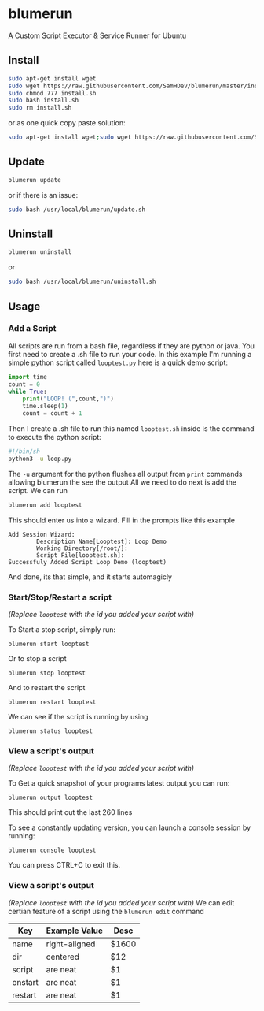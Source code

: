 # blumerun
A Custom Script Executor &amp; Service Runner for Ubuntu

## Install
```bash
sudo apt-get install wget
sudo wget https://raw.githubusercontent.com/SamHDev/blumerun/master/install.sh
sudo chmod 777 install.sh
sudo bash install.sh
sudo rm install.sh
```
or as one quick copy paste solution:
```bash
sudo apt-get install wget;sudo wget https://raw.githubusercontent.com/SamHDev/blumerun/master/install.sh;sudo chmod 777 install.sh;sudo bash install.sh;sudo rm install.sh
```

## Update
```bash
blumerun update
```
or if there is an issue:
```bash
sudo bash /usr/local/blumerun/update.sh
```

## Uninstall
```bash
blumerun uninstall
```
or
```bash
sudo bash /usr/local/blumerun/uninstall.sh
```

## Usage
### Add a Script
All scripts are run from a bash file, regardless if they are python or java.
You first need to create a .sh file to run your code. 
In this example I'm running a simple python script called `looptest.py` here is a quick demo script:
```py
import time
count = 0
while True:
    print("LOOP! (",count,")")
    time.sleep(1)
    count = count + 1
```
Then I create a .sh file to run this named `looptest.sh` inside is the command to execute the python script:
```bash
#!/bin/sh
python3 -u loop.py
```
The `-u` argument for the python flushes all output from `print` commands allowing blumerun the see the output
All we need to do next is add the script. We can run
```bash
blumerun add looptest
```
This should enter us into a wizard. Fill in the prompts like this example
```
Add Session Wizard:
        Description Name[Looptest]: Loop Demo
        Working Directory[/root/]:
        Script File[looptest.sh]:
Successfuly Added Script Loop Demo (looptest)
```
And done, its that simple, and it starts automagicly

### Start/Stop/Restart a script
*(Replace `looptest` with the id you added your script with)*

To Start a stop script, simply run:
```
blumerun start looptest
```
Or to stop a script
```
blumerun stop looptest
```
And to restart the script
```
blumerun restart looptest
```
We can see if the script is running by using
```
blumerun status looptest
```

### View a script's output
*(Replace `looptest` with the id you added your script with)*

To Get a quick snapshot of your programs latest output you can run:
```
blumerun output looptest
```
This should print out the last 260 lines

To see a constantly updating version, you can launch a console session by running:
```
blumerun console looptest
```
You can press CTRL+C to exit this.


### View a script's output
*(Replace `looptest` with the id you added your script with)*
We can edit certian feature of a script using the `blumerun edit` command

| Key       | Example Value   | Desc                   |
| --------- |-----------------| -----------------------|
| name      | right-aligned   | $1600                  |
| dir       | centered        |   $12                  |
| script    | are neat        |    $1                  |
| onstart   | are neat        |    $1                  |
| restart   | are neat        |    $1                  |

